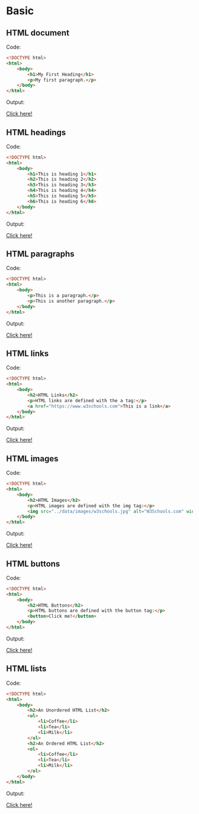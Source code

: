 # Basic

## HTML document

Code:

```html
<!DOCTYPE html>
<html>
    <body>
        <h1>My First Heading</h1>
        <p>My first paragraph.</p>
    </body>
</html>
```

Output:

[Click here!](./Basic/Example_1.html)

## HTML headings

Code:

```html
<!DOCTYPE html>
<html>
    <body>
        <h1>This is heading 1</h1>
        <h2>This is heading 2</h2>
        <h3>This is heading 3</h3>
        <h4>This is heading 4</h4>
        <h5>This is heading 5</h5>
        <h6>This is heading 6</h6>
    </body>
</html>
```

Output:

[Click here!](./Basic/Example_2.html)

## HTML paragraphs

Code:

```html
<!DOCTYPE html>
<html>
    <body>
        <p>This is a paragraph.</p>
        <p>This is another paragraph.</p>
    </body>
</html>
```

Output:

[Click here!](./Basic/Example_3.html)

## HTML links

Code:

```html
<!DOCTYPE html>
<html>
    <body>
        <h2>HTML Links</h2>
        <p>HTML links are defined with the a tag:</p>
        <a href="https://www.w3schools.com">This is a link</a>
    </body>
</html>
```

Output:

[Click here!](./Basic/Example_4.html)

## HTML images

Code:

```html
<!DOCTYPE html>
<html>
    <body>
        <h2>HTML Images</h2>
        <p>HTML images are defined with the img tag:</p>
        <img src="../data/images/w3schools.jpg" alt="W3Schools.com" width="104" height="142">
    </body>
</html>
```

Output:

[Click here!](./Basic/Example_5.html)

## HTML buttons

Code:

```html
<!DOCTYPE html>
<html>
    <body>
        <h2>HTML Buttons</h2>
        <p>HTML buttons are defined with the button tag:</p>
        <button>Click me!</button>
    </body>
</html>
```

Output:

[Click here!](./Basic/Example_6.html)

## HTML lists

Code:

```html
<!DOCTYPE html>
<html>
    <body>
        <h2>An Unordered HTML List</h2>
        <ul>
            <li>Coffee</li>
            <li>Tea</li>
            <li>Milk</li>
        </ul>  
        <h2>An Ordered HTML List</h2>
        <ol>
            <li>Coffee</li>
            <li>Tea</li>
            <li>Milk</li>
        </ol> 
    </body>
</html>
```

Output:

[Click here!](./Basic/Example_7.html)